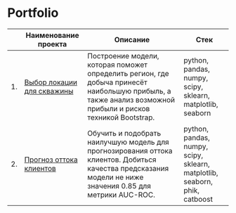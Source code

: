 # Portfolio

|     | Наименование проекта                | Описание                                                     | Стек                                                         |
| ---- | ------------------------------------------------------------ | ------------------------------------------------------------ | ------------------------------------------------------------ |
| 1.   | [Выбор локации для скважины](https://github.com/ggairapetyan/yandex-practicum-projects/blob/main/Выбор%20локации%20для%20скважины) | Построение модели, которая поможет определить регион, где добыча принесёт наибольшую прибыль, а также анализ возможной прибыли и рисков техникой Bootstrap. | python, pandas, numpy, <br/>scipy, sklearn, matplotlib, seaborn       |
| 2.   | [Прогноз оттока клиентов](https://github.com/ggairapetyan/yandex-practicum-projects/blob/main/Выбор%20локации%20для%20скважины) | Обучить и подобрать наилучшую модель для прогнозирования оттока клиентов. Добиться качества предсказания модели не ниже значения 0.85 для метрики AUC-ROC. | python, pandas, numpy, <br/>scipy, sklearn, matplotlib, seaborn, phik, catboost       |

